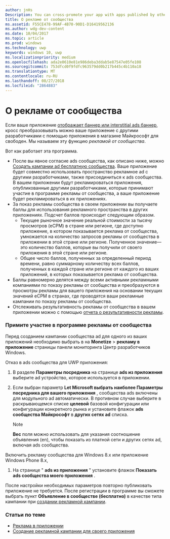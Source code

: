 ```yaml
---
author: jnHs
Description: You can cross-promote your app with apps published by other developers. We call this feature community ads.
title: О рекламе от сообщества
ms.assetid: F55CE478-99AF-4B70-90D1-D16419562136
ms.author: wdg-dev-content
ms.date: 10/04/2017
ms.topic: article
ms.prod: windows
ms.technology: uwp
keywords: windows 10, uwp
ms.localizationpriority: medium
ms.openlocfilehash: ada2e0610e81e986deba3ddab5e87547e05fe108
ms.sourcegitcommit: 753dfcd0f9fdfc963579dd0b217b445c4b110a18
ms.translationtype: MT
ms.contentlocale: ru-RU
ms.lasthandoff: 08/27/2018
ms.locfileid: "2864883"
---
```

# <a name="about-community-ads"></a>О рекламе от сообщества

Если ваше приложение [отображает баннер или interstitial ads баннер](../monetize/display-ads-in-your-app.md), кросс преобразовывать можно ваше приложение с другими разработчиками с помощью приложения в магазине Майкрософт для свободен. Мы называем эту функцию *рекламой от сообщества*.  

Вот как работает эта программа.

* После вы явное согласие ads сообщества, как описано ниже, можно [Создать кампании ad бесплатную сообщества](create-an-ad-campaign-for-your-app.md). Ваше приложение будет совместно использовать пространство рекламное ad с другими разработчиками, также присоединиться к ads сообщества. В вашем приложении будут рекламироваться приложения, опубликованные другими разработчиками, которые принимают участие в программе рекламы от сообщества, а ваше приложение будет рекламироваться в их приложениях.
* За показ рекламы сообщества в своем приложении вы получаете баллы для использования рекламного пространства в других приложениях. Подсчет баллов происходит следующим образом.
  * Текущее рыночное значение реальной стоимости за тысячу просмотров (eCPM) в стране или регионе, где доступно приложение, в котором показывается реклама от сообщества, умножается на количество запросов рекламы от сообщества в приложении в этой стране или регионе. Полученное значение— это количество баллов, которые вы получили от своего приложения в этой стране или регионе.
  * Общее число баллов, полученных за определенный период времени, равно суммарному количеству всех баллов, полученных в каждой стране или регионе от каждого из ваших приложений, в которых показывается реклама от сообщества.
* Баллы равномерно делятся между всеми активными рекламными компаниями по показу рекламы от сообщества и преобразуются в просмотры рекламы для вашего приложения на основании текущих значений eCPM в странах, где проводятся ваши рекламные кампании по показу рекламы от сообщества.
* Отслеживать результативность рекламы от сообщества в вашем приложении можно с помощью [отчета о результативности рекламы](advertising-performance-report.md).

### <a name="opt-in-to-community-ads"></a>Примите участие в программе рекламы от сообщества

Перед созданием кампании сообщества ad для одного из ваших приложений необходимо выбрать в на **Monetize** &gt; **рекламу в приложение** страницы панели мониторинга Центр разработчиков Windows.

Отказ в ads сообщества для UWP приложения:

1. В разделе **Параметры посредника** на странице **ads из приложения** выберите ad устройство, которое используется в приложении.
2. Если выбран параметр **Let Microsoft выбрать наиболее Параметры посредника для вашего приложения** , сообщества ads включены для модульного ad автоматически. В противном случае выберите в раскрывающемся списке **целевой** базовой конфигурации или конфигурации конкретного рынка и установите флажок **ads сообщества Майкрософт** в **других сетях ad** списка.

    > [!NOTE]
    > **Вес** поля можно использовать для указания соотношение объявления (en), чтобы показать из платной сети и других сетях ad, включая ads сообщества.

Включить рекламу сообщества для Windows 8.x или приложение Windows Phone 8.x,

1. На странице " **ads из приложения** " установите флажок **Показать ads сообщества моего приложения** .

После настройки необходимых параметров повторно публиковать приложение не требуется. После регистрации в программе вы сможете выбрать пункт **Объявление в сообществе (бесплатно)** в качестве типа кампании при [создании рекламной кампании](create-an-ad-campaign-for-your-app.md).

### <a name="related-topics"></a>Статьи по теме

* [Реклама в приложении](in-app-ads.md)
* [Создание рекламной кампании для своего приложения](create-an-ad-campaign-for-your-app.md)
